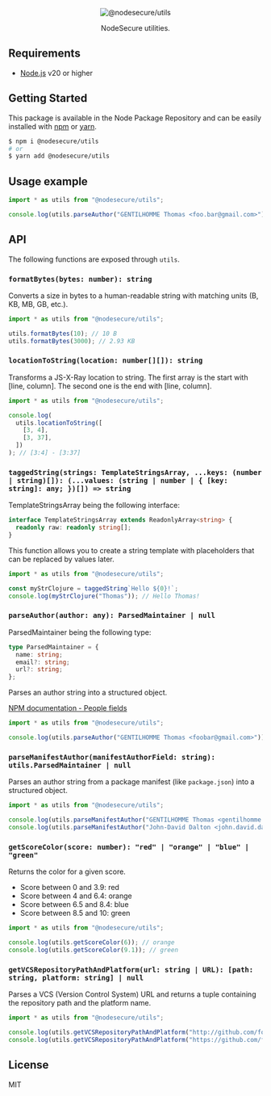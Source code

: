 <p align="center">
  <img src="https://user-images.githubusercontent.com/4438263/287494046-1121d658-3adb-4cca-9751-659e530f5a93.jpg" alt="@nodesecure/utils">
</p>

<p align="center">
  NodeSecure utilities.
</p>

## Requirements

- [Node.js](https://nodejs.org/en/) v20 or higher

## Getting Started

This package is available in the Node Package Repository and can be easily installed with [npm](https://docs.npmjs.com/getting-started/what-is-npm) or [yarn](https://yarnpkg.com).

```bash
$ npm i @nodesecure/utils
# or
$ yarn add @nodesecure/utils
```

## Usage example

```js
import * as utils from "@nodesecure/utils";

console.log(utils.parseAuthor("GENTILHOMME Thomas <foo.bar@gmail.com>"));
```

## API

The following functions are exposed through `utils`.

### `formatBytes(bytes: number): string`

Converts a size in bytes to a human-readable string with matching units (B, KB, MB, GB, etc.).

```js
import * as utils from "@nodesecure/utils";

utils.formatBytes(10); // 10 B
utils.formatBytes(3000); // 2.93 KB
```

### `locationToString(location: number[][]): string`

Transforms a JS-X-Ray location to string.
The first array is the start with [line, column].
The second one is the end with [line, column].

```js
import * as utils from "@nodesecure/utils";

console.log(
  utils.locationToString([
    [3, 4],
    [3, 37],
  ])
); // [3:4] - [3:37]
```

### `taggedString(strings: TemplateStringsArray, ...keys: (number | string)[]): (...values: (string | number | { [key: string]: any; })[]) => string`

TemplateStringsArray being the following interface:

```ts
interface TemplateStringsArray extends ReadonlyArray<string> {
  readonly raw: readonly string[];
}
```

This function allows you to create a string template with placeholders that can be replaced by values later.

```js
import * as utils from "@nodesecure/utils";

const myStrClojure = taggedString`Hello ${0}!`;
console.log(myStrClojure("Thomas")); // Hello Thomas!
```

### `parseAuthor(author: any): ParsedMaintainer | null`

ParsedMaintainer being the following type:

```ts
type ParsedMaintainer = {
  name: string;
  email?: string;
  url?: string;
};
```

Parses an author string into a structured object.

[NPM documentation - People fields](https://docs.npmjs.com/cli/v7/configuring-npm/package-json#people-fields-author-contributors)

```js
import * as utils from "@nodesecure/utils";

console.log(utils.parseAuthor("GENTILHOMME Thomas <foobar@gmail.com>")); // { name: 'GENTILHOMME Thomas', email: 'foobar@gmail.com' }
```

### `parseManifestAuthor(manifestAuthorField: string): utils.ParsedMaintainer | null`

Parses an author string from a package manifest (like `package.json`) into a structured object.

```js
import * as utils from "@nodesecure/utils";

console.log(utils.parseManifestAuthor("GENTILHOMME Thomas <gentilhomme.thomas@gmail.com>")); // { name: "GENTILHOMME Thomas", email: "gentilhomme.thomas@gmail.com" }
console.log(utils.parseManifestAuthor("John-David Dalton <john.david.dalton@gmail.com> (http://allyoucanleet.com/)")); // { name: "John-David Dalton", email: "john.david.dalton@gmail.com", url: "http://allyoucanleet.com/" }
```

### `getScoreColor(score: number): "red" | "orange" | "blue" | "green"`

Returns the color for a given score.

- Score between 0 and 3.9: red
- Score between 4 and 6.4: orange
- Score between 6.5 and 8.4: blue
- Score between 8.5 and 10: green

```js
import * as utils from "@nodesecure/utils";

console.log(utils.getScoreColor(6)); // orange
console.log(utils.getScoreColor(9.1)); // green
```

### `getVCSRepositoryPathAndPlatform(url: string | URL): [path: string, platform: string] | null`

Parses a VCS (Version Control System) URL and returns a tuple containing the repository path and the platform name.

```js
import * as utils from "@nodesecure/utils";

console.log(utils.getVCSRepositoryPathAndPlatform("http://github.com/foo/bar")); // [ 'foo/bar', 'github.com' ]
console.log(utils.getVCSRepositoryPathAndPlatform("https://github.com/foo/bar.git")); // ["foo/bar", "github.com"]
```

## License

MIT
